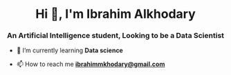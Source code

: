 <h1 align="center">Hi 👋, I'm Ibrahim Alkhodary</h1>
<h3 align="center">An Artificial Intelligence student, Looking to be a Data Scientist</h3>

- 🌱 I’m currently learning **Data science**

- 📫 How to reach me **ibrahimmkhodary@gmail.com**

